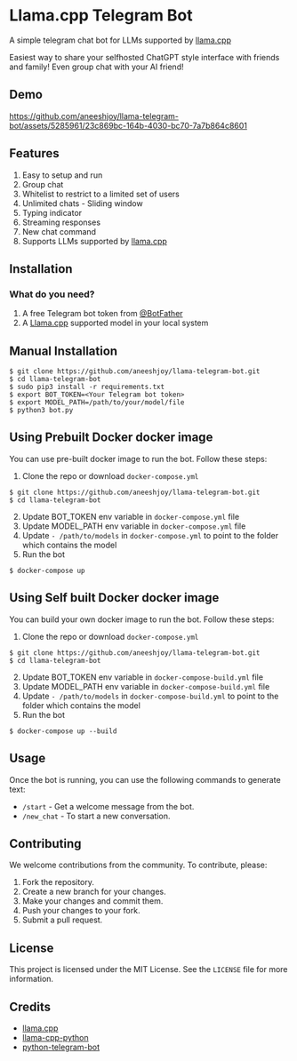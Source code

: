 # Llama.cpp Telegram Bot
A simple telegram chat bot for LLMs supported by [llama.cpp](https://github.com/ggerganov/llama.cpp)

Easiest way to share your selfhosted ChatGPT style interface with friends and family! 
Even group chat with your AI friend!

## Demo


https://github.com/aneeshjoy/llama-telegram-bot/assets/5285961/23c869bc-164b-4030-bc70-7a7b864c8601

## Features
1. Easy to setup and run
2. Group chat
3. Whitelist to restrict to a limited set of users
4. Unlimited chats - Sliding window
5. Typing indicator
6. Streaming responses
7. New chat command
8. Supports LLMs supported by [llama.cpp](https://github.com/ggerganov/llama.cpp)

## Installation
### What do you need?
1. A free Telegram bot token from [@BotFather](https://t.me/BotFather)
2. A [Llama.cpp](https://github.com/ggerganov/llama.cpp) supported model in your local system 

## Manual Installation
````
$ git clone https://github.com/aneeshjoy/llama-telegram-bot.git
$ cd llama-telegram-bot
$ sudo pip3 install -r requirements.txt
$ export BOT_TOKEN=<Your Telegram bot token>
$ export MODEL_PATH=/path/to/your/model/file
$ python3 bot.py
````

## Using Prebuilt Docker docker image 

You can use pre-built docker image to run the bot. Follow these steps:

1. Clone the repo or download `docker-compose.yml`
```
$ git clone https://github.com/aneeshjoy/llama-telegram-bot.git
$ cd llama-telegram-bot
```
2. Update BOT_TOKEN env variable in  `docker-compose.yml` file
3. Update MODEL_PATH env variable in `docker-compose.yml` file
4. Update `- /path/to/models` in `docker-compose.yml` to point to the folder which contains the model
5. Run the bot

```
$ docker-compose up
```

## Using Self built Docker docker image 
You can build your own docker image to run the bot. Follow these steps:

1. Clone the repo or download `docker-compose.yml`
```
$ git clone https://github.com/aneeshjoy/llama-telegram-bot.git
$ cd llama-telegram-bot
```
2. Update BOT_TOKEN env variable in  `docker-compose-build.yml` file
3. Update MODEL_PATH env variable in `docker-compose-build.yml` file
4. Update `- /path/to/models` in `docker-compose-build.yml` to point to the folder which contains the model
5. Run the bot

```
$ docker-compose up --build 
```

## Usage

Once the bot is running, you can use the following commands to generate text:

- `/start` - Get a welcome message from the bot.
- `/new_chat` - To start a new conversation.


## Contributing

We welcome contributions from the community. To contribute, please:

1. Fork the repository.
2. Create a new branch for your changes.
3. Make your changes and commit them.
4. Push your changes to your fork.
5. Submit a pull request.

## License

This project is licensed under the MIT License. See the `LICENSE` file for more information.

## Credits

* [llama.cpp](https://github.com/ggerganov/llama.cpp)
* [llama-cpp-python](https://github.com/abetlen/llama-cpp-python)
* [python-telegram-bot](https://github.com/python-telegram-bot/python-telegram-bot)
